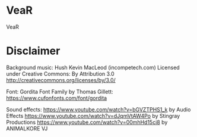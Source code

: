 # VeaR
VeaR

# Disclaimer
Background music:
Hush Kevin MacLeod (incompetech.com) Licensed under Creative Commons: By Attribution 3.0 http://creativecommons.org/licenses/by/3.0/

Font: 
Gordita Font Family by Thomas Gillett: https://www.cufonfonts.com/font/gordita

Sound effects:
https://www.youtube.com/watch?v=bGVZTPHS1_k by Audio Effects
https://www.youtube.com/watch?v=dJqmVtAW4Po by Stingray Productions
https://www.youtube.com/watch?v=00mhHd15ci8 by ANIMALKORE VJ
